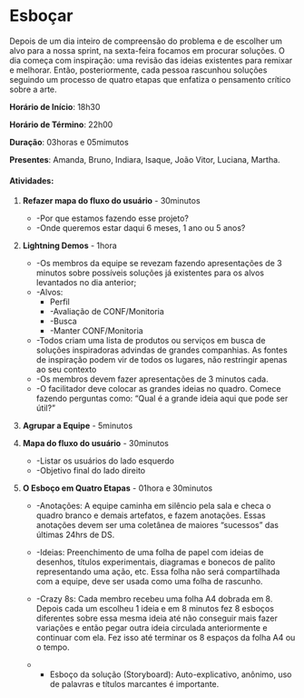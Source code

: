 # Esboçar
Depois de um dia inteiro de compreensão do problema e de escolher um alvo para a nossa sprint, na sexta-feira focamos em procurar soluções. O dia começa com inspiração: uma revisão das ideias existentes para remixar e melhorar. Então, posteriormente, cada pessoa rascunhou soluções seguindo um processo de quatro etapas que enfatiza o pensamento crítico sobre a arte.

**Horário de Início**: 18h30

**Horário de Término**: 22h00

**Duração**: 03horas e 05mimutos

**Presentes**: Amanda, Bruno, Indiara, Isaque, João Vitor, Luciana, Martha.

#### Atividades:

1. **Refazer mapa do fluxo do usuário** - 30minutos
    - -Por que estamos fazendo esse projeto?
    - -Onde queremos estar daqui 6 meses, 1 ano ou 5 anos?

2. **Lightning Demos** - 1hora
    - -Os membros da equipe se revezam fazendo apresentações de 3 minutos sobre possíveis soluções já existentes para os alvos levantados no dia anterior;
    - -Alvos:
        * Perfil
        - -Avaliação de CONF/Monitoria
        - -Busca
        - -Manter CONF/Monitoria
    - -Todos criam uma lista de produtos ou serviços em busca de soluções inspiradoras advindas de grandes companhias. As fontes de inspiração podem vir de todos os lugares, não restringir apenas ao seu contexto
    - -Os membros devem fazer apresentações de 3 minutos cada. 
    - -O facilitador deve colocar as grandes ideias no quadro. Comece fazendo perguntas como: “Qual é a grande ideia aqui que pode ser útil?”

3. **Agrupar a Equipe** - 5minutos

4. **Mapa do fluxo do usuário** - 30minutos
    - -Listar os usuários do lado esquerdo
    - -Objetivo final do lado direito

5. **O Esboço em Quatro Etapas** - 01hora e 30minutos
   - -Anotações: A equipe caminha em silêncio pela sala e checa o quadro branco e demais artefatos, e fazem anotações. Essas anotações devem ser uma coletânea de maiores “sucessos” das últimas 24hrs de DS.
  
   - -Ideias: Preenchimento de uma folha de papel com ideias de desenhos, títulos experimentais, diagramas e bonecos de palito representando uma ação, etc. Essa folha não será compartilhada com a equipe, deve ser usada como uma folha de rascunho. 
  
   - -Crazy 8s: Cada membro recebeu uma folha A4 dobrada em 8. Depois cada um escolheu 1 ideia e em 8 minutos fez 8 esboços diferentes sobre essa mesma ideia até não conseguir mais fazer variações e então pegar outra ideia circulada anteriormente e continuar com ela. Fez isso até terminar os 8 espaços da folha A4 ou o tempo.
  
   - - Esboço da solução (Storyboard): Auto-explicativo, anônimo, uso de palavras e títulos marcantes é importante.




<br />
